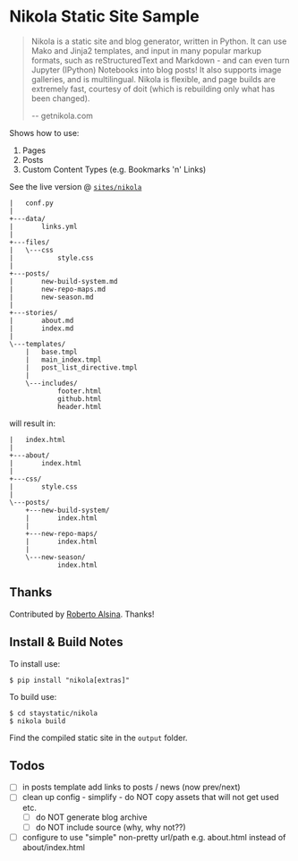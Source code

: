 # Nikola Static Site Sample

> Nikola is a static site and blog generator, written in Python. It can use Mako and Jinja2
> templates, and input in many popular markup formats, such as reStructuredText and Markdown -
> and can even turn Jupyter (IPython) Notebooks into blog posts! It also supports image
> galleries, and is multilingual. Nikola is flexible, and page builds are extremely fast,
> courtesy of doit (which is rebuilding only what has been changed).
>
> -- getnikola.com

Shows how to use:

1. Pages
2. Posts
3. Custom Content Types (e.g. Bookmarks 'n' Links)

See the live version @ [`sites/nikola`](http://staystatic.github.io/sites/nikola)

```
|   conf.py
|
+---data/
|       links.yml
|
+---files/
|   \---css
|           style.css
|
+---posts/
|       new-build-system.md
|       new-repo-maps.md
|       new-season.md
|
+---stories/
|       about.md
|       index.md
|
\---templates/
    |   base.tmpl
    |   main_index.tmpl
    |   post_list_directive.tmpl
    |
    \---includes/
            footer.html
            github.html
            header.html            
```

will result in:

```
|   index.html
|
+---about/
|       index.html
|
+---css/
|       style.css
|
\---posts/
    +---new-build-system/
    |       index.html
    |
    +---new-repo-maps/
    |       index.html
    |
    \---new-season/
            index.html
```


## Thanks

Contributed by [Roberto Alsina](https://github.com/ralsina). Thanks!


## Install & Build Notes

To install use:

```
$ pip install "nikola[extras]"
```

To build  use:

```
$ cd staystatic/nikola
$ nikola build
```

Find the compiled static site in the `output` folder.


## Todos

- [ ] in posts template add links to posts / news (now prev/next)
- [ ] clean up config - simplify - do NOT copy assets that will not get used etc.
  - [ ] do NOT generate blog archive
  - [ ] do NOT include source (why, why not??)
- [ ] configure to use "simple" non-pretty url/path e.g. about.html instead of about/index.html
